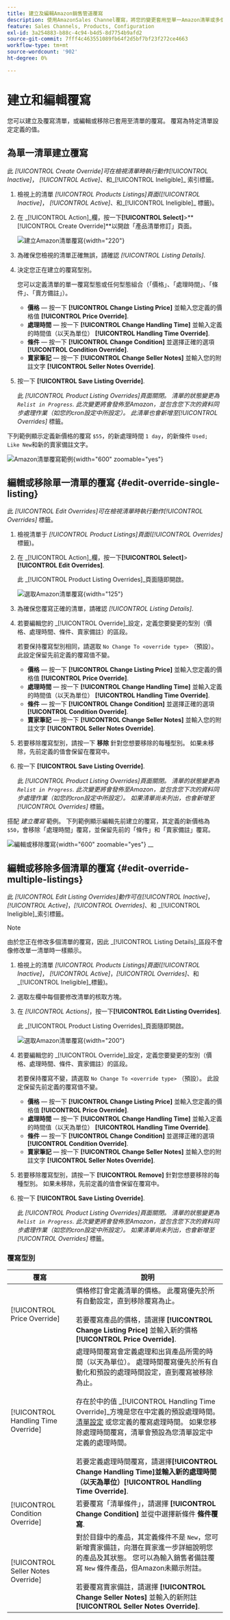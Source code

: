 ```yaml
---
title: 建立及編輯Amazon銷售管道覆寫
description: 使用AmazonSales Channel覆寫，將您的變更套用至單一Amazon清單或多個清單。
feature: Sales Channels, Products, Configuration
exl-id: 3a254883-b88c-4c94-b4d5-8d7754b9afd2
source-git-commit: 7fff4c463551089fb64f2d5bf7bf23f272ce4663
workflow-type: tm+mt
source-wordcount: '902'
ht-degree: 0%

---
```


# 建立和編輯覆寫

您可以建立及覆寫清單，或編輯或移除已套用至清單的覆寫。 覆寫為特定清單設定定義的值。

## 為單一清單建立覆寫

此 _[!UICONTROL Create Override]_可在檢視清單時執行動作_[!UICONTROL Inactive]_， _[!UICONTROL Active]_、和_[!UICONTROL Ineligible]_ 索引標籤。

1. 檢視上的清單 _[!UICONTROL Products Listings]_頁面(_[!UICONTROL Inactive]_， _[!UICONTROL Active]_、和_[!UICONTROL Ineligible]_ 標籤)。

1. 在 _[!UICONTROL Action]_欄，按一下&#x200B;**[!UICONTROL Select]**>**[!UICONTROL Create Override]**以開啟「產品清單修訂」頁面。

   ![建立Amazon清單覆寫](assets/amazon-select-create-override.png){width="220"}

1. 為確保您檢視的清單正確無誤，請確認 _[!UICONTROL Listing Details]_.

1. 決定您正在建立的覆寫型別。

   您可以定義清單的單一覆寫型態或任何型態組合（「價格」、「處理時間」、「條件」、「賣方備註」）。

   - **價格**  — 按一下 **[!UICONTROL Change Listing Price]** 並輸入您定義的價格值 **[!UICONTROL Price Override]**.
   - **處理時間**  — 按一下 **[!UICONTROL Change Handling Time]** 並輸入定義的時間值（以天為單位） **[!UICONTROL Handling Time Override]**.
   - **條件**  — 按一下 **[!UICONTROL Change Condition]** 並選擇正確的選項 **[!UICONTROL Condition Override]**.
   - **賣家筆記**  — 按一下 **[!UICONTROL Change Seller Notes]** 並輸入您的附註文字 **[!UICONTROL Seller Notes Override]**.

1. 按一下 **[!UICONTROL Save Listing Override]**.

   此 _[!UICONTROL Product Listing Overrides]_頁面關閉。 清單的狀態變更為 `Relist in Progress`. 此次變更將會發佈至Amazon，並包含您下次的資料同步處理作業（如您的cron設定中所設定）。 此清單也會新增至_[!UICONTROL Overrides]_ 標籤。

下列範例顯示定義新價格的覆寫 `$55`，的新處理時間 `1 day`，的新條件 `Used; Like New`和新的賣家備註文字。

![Amazon清單覆寫範例](assets/amazon-overrides-edit.png){width="600" zoomable="yes"}

## 編輯或移除單一清單的覆寫 {#edit-override-single-listing}

此 _[!UICONTROL Edit Overrides]_可在檢視清單時執行動作_[!UICONTROL Overrides]_ 標籤。

1. 檢視清單于 _[!UICONTROL Product Listings]_頁面(_[!UICONTROL Overrides]_ 標籤)。

1. 在 _[!UICONTROL Action]_欄，按一下&#x200B;**[!UICONTROL Select]**>**[!UICONTROL Edit Overrides]**.

   此 _[!UICONTROL Product Listing Overrides]_頁面隨即開啟。

   ![選取Amazon清單覆寫](assets/amazon-select-edit-overrides.png){width="125"}

1. 為確保您覆寫正確的清單，請確認 _[!UICONTROL Listing Details]_.

1. 若要編輯您的 _[!UICONTROL Override]_設定，定義您要變更的型別（價格、處理時間、條件、賣家備註）的區段。

   若要保持覆寫型別相同，請選取 `No Change To <override type>` （預設）。 此設定保留先前定義的覆寫值不變。

   - **價格**  — 按一下 **[!UICONTROL Change Listing Price]** 並輸入您定義的價格值 **[!UICONTROL Price Override]**.
   - **處理時間**  — 按一下 **[!UICONTROL Change Handling Time]** 並輸入定義的時間值（以天為單位） **[!UICONTROL Handling Time Override]**.
   - **條件**  — 按一下 **[!UICONTROL Change Condition]** 並選擇正確的選項 **[!UICONTROL Condition Override]**.
   - **賣家筆記**  — 按一下 **[!UICONTROL Change Seller Notes]** 並輸入您的附註文字 **[!UICONTROL Seller Notes Override]**.

1. 若要移除覆寫型別，請按一下 **移除** 針對您想要移除的每種型別。 如果未移除，先前定義的值會保留在覆寫中。

1. 按一下 **[!UICONTROL Save Listing Override]**.

   此 _[!UICONTROL Product Listing Overrides]_頁面關閉。 清單的狀態變更為 `Relist in Progress`. 此次變更將會發佈至Amazon，並包含您下次的資料同步處理作業（如您的cron設定中所設定）。 如果清單尚未列出，也會新增至_[!UICONTROL Overrides]_ 標籤。

搭配 _建立覆寫_ 範例。 下列範例顯示編輯先前建立的覆寫，其定義的新價格為 `$50`，會移除「處理時間」覆寫，並保留先前的「條件」和「賣家備註」覆寫。

![編輯或移除覆寫](assets/amazon-overrides-edit-2.png){width="600" zoomable="yes"}
__

## 編輯或移除多個清單的覆寫 {#edit-override-multiple-listings}

此 _[!UICONTROL Edit Listing Overrides]_動作可在_[!UICONTROL Inactive]_， _[!UICONTROL Active]_，_[!UICONTROL Overrides]_、和 _[!UICONTROL Ineligible]_索引標籤。

>[!NOTE]
>
>由於您正在修改多個清單的覆寫，因此 _[!UICONTROL Listing Details]_區段不會像修改單一清單時一樣顯示。

1. 檢視上的清單 _[!UICONTROL Products Listings]_頁面(_[!UICONTROL Inactive]_， _[!UICONTROL Active]_，_[!UICONTROL Overrides]_、和 _[!UICONTROL Ineligible]_標籤)。

1. 選取左欄中每個要修改清單的核取方塊。

1. 在 _[!UICONTROL Actions]_，按一下&#x200B;**[!UICONTROL Edit Listing Overrides]**.

   此 _[!UICONTROL Product Listing Overrides]_頁面隨即開啟。

   ![選取Amazon清單覆寫](assets/amazon-actions-edit-listing-overrides.png){width="200"}

1. 若要編輯您的 _[!UICONTROL Override]_設定，定義您要變更的型別（價格、處理時間、條件、賣家備註）的區段。

   若要保持覆寫不變，請選取 `No Change To <override type>` （預設）。 此設定保留先前定義的覆寫值不變。

   - **價格**  — 按一下 **[!UICONTROL Change Listing Price]** 並輸入您定義的價格值 **[!UICONTROL Price Override]**.
   - **處理時間**  — 按一下 **[!UICONTROL Change Handling Time]** 並輸入定義的時間值（以天為單位） **[!UICONTROL Handling Time Override]**.
   - **條件**  — 按一下 **[!UICONTROL Change Condition]** 並選擇正確的選項 **[!UICONTROL Condition Override]**.
   - **賣家筆記**  — 按一下 **[!UICONTROL Change Seller Notes]** 並輸入您的附註文字 **[!UICONTROL Seller Notes Override]**.

1. 若要移除覆寫型別，請按一下 **[!UICONTROL Remove]** 針對您想要移除的每種型別。 如果未移除，先前定義的值會保留在覆寫中。

1. 按一下 **[!UICONTROL Save Listing Override]**.

   此 _[!UICONTROL Product Listing Overrides]_頁面關閉。 清單的狀態變更為 `Relist in Progress`. 此次變更將會發佈至Amazon，並包含您下次的資料同步處理作業（如您的cron設定中所設定）。 如果清單尚未列出，也會新增至_[!UICONTROL Overrides]_ 標籤。

### 覆寫型別

| 覆寫 | 說明 |
|-------------------------------------|-------------------------------------------------------------------------------------------------------------------------------------------------------------------------------------------------------------------------------------------------------------------------------------------------------------------------------------------------------------------------------------------------------------------------------------------------------------------------------------------------------------------------------------------------------------------------------------------------------------------------------------------------------------------------------------------------------------------------------------------------|
| [!UICONTROL Price Override] | 價格修訂會定義清單的價格。 此覆寫優先於所有自動設定，直到移除覆寫為止。<br><br>若要覆寫產品的價格，請選擇 **[!UICONTROL Change Listing Price]** 並輸入新的價格 **[!UICONTROL Price Override]**. |
| [!UICONTROL Handling Time Override] | 處理時間覆寫會定義處理和出貨產品所需的時間（以天為單位）。 處理時間覆寫優先於所有自動化和預設的處理時間設定，直到覆寫被移除為止。<br><br>存在於中的值 _[!UICONTROL Handling Time Override]_方塊是您在中定義的預設處理時間。 [清單設定](./listing-settings.md) 或您定義的覆寫處理時間。 如果您移除處理時間覆寫，清單會預設為您清單設定中定義的處理時間。<br><br>若要定義處理時間覆寫，請選擇&#x200B;**[!UICONTROL Change Handling Time]**並輸入新的處理時間（以天為單位）**[!UICONTROL Handling Time Override]**. |
| [!UICONTROL Condition Override] | 若要覆寫「清單條件」，請選擇 **[!UICONTROL Change Condition]** 並從中選擇新條件 **條件覆寫**. |
| [!UICONTROL Seller Notes Override] | 對於目錄中的產品，其定義條件不是 `New`，您可新增賣家備註，向潛在買家進一步詳細說明您的產品及其狀態。 您可以為輸入銷售者備註覆寫 `New` 條件產品，但Amazon未顯示附註。<br><br>若要覆寫賣家備註，請選擇 **[!UICONTROL Change Seller Notes]** 並輸入的新附註 **[!UICONTROL Seller Notes Override]**. |

